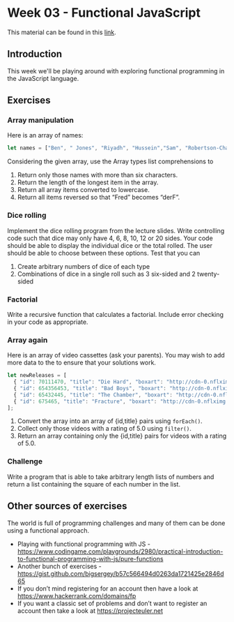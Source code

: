 # Week 03 - Functional JavaScript

This material can be found in this [link](https://codeberg.org/kaduardo/shu-aaf/src/branch/main/week03-Functional-JS/exercises03.md).

## Introduction

This week we'll be playing around with exploring functional programming in the JavaScript language.

## Exercises

### Array manipulation

Here is an array of names:

```javascript
let names = ["Ben", " Jones", "Riyadh", "Hussein","Sam", "Robertson-Chamberlain", "Francis", "Mendoza", "Louise Macdonald","Zachary Akerman", "Kostas Stavropoulos", "Anna Ivanovic", "Tasleem Khan", "Mounika Sharma", "Dianne Ameter"];
```

Considering the given array, use the Array types list comprehensions to 

1. Return only those names with more than six characters. 
2. Return the length of the longest item in the array. 
3. Return all array items converted to lowercase. 
4. Return all items reversed so that “Fred” becomes “derF”. 

### Dice rolling

Implement the dice rolling program from the lecture slides. Write controlling code such that dice may only have 4, 6, 8, 10, 12 or 20 sides. 
Your code should be able to display the individual dice or the total rolled. The user should be able to choose between these options. Test that you can  

1. Create arbitrary numbers of dice of each type 
2. Combinations of dice in a single roll such as 3 six-sided and 2 twenty-sided 

### Factorial

Write a recursive function that calculates a factorial. Include error checking in your code as appropriate. 

### Array again

Here is an array of video cassettes (ask your parents). You may wish to add more data to the to ensure that your solutions work. 

```javascript
let newReleases = [ 
  { "id": 70111470, "title": "Die Hard", "boxart": "http://cdn-0.nflximg.com/images/2891/DieHard.jpg",  "uri": "",  "rating": [4.0], "bookmark": [] }, 
  { "id": 654356453, "title": "Bad Boys", "boxart": "http://cdn-0.nflximg.com/images/2891/BadBoys.jpg", "uri": "http://api.netflix.com/catalog/titles/movies/70111470", "rating": [5.0], "bookmark": [{ id: 432534, time: 65876586 }] }, 
  { "id": 65432445, "title": "The Chamber", "boxart": "http://cdn-0.nflximg.com/images/2891/TheChamber.jpg", "uri": "http://api.netflix.com/catalog/titles/movies/70111470", "rating": [4.0], "bookmark": [] },  
  { "id": 675465, "title": "Fracture", "boxart": "http://cdn-0.nflximg.com/images/2891/Fracture.jpg", "uri": "http://api.netflix.com/catalog/titles/movies/70111470", "rating": 5.0, } 
]; 
```

1. Convert the array into an array of {id,title} pairs using `forEach()`.
2. Collect only those videos with a rating of 5.0 using `filter()`.
3. Return an array containing only the {id,title} pairs for videos with a rating of 5.0. 

### Challenge

Write a program that is able to take arbitrary length lists of numbers and return a list containing the square of each number in the list. 

## Other sources of exercises

The world is full of programming challenges and many of them can be done using a functional approach. 

- Playing with functional programming with JS - <https://www.codingame.com/playgrounds/2980/practical-introduction-to-functional-programming-with-js/pure-functions>
- Another bunch of exercises - <https://gist.github.com/bigsergey/b57c566494d0263da1721425e2846d65>
- If you don’t mind registering for an account then have a look at <https://www.hackerrank.com/domains/fp> 
- If you want a classic set of problems and don’t want to register an account then take a look at <https://projecteuler.net>
